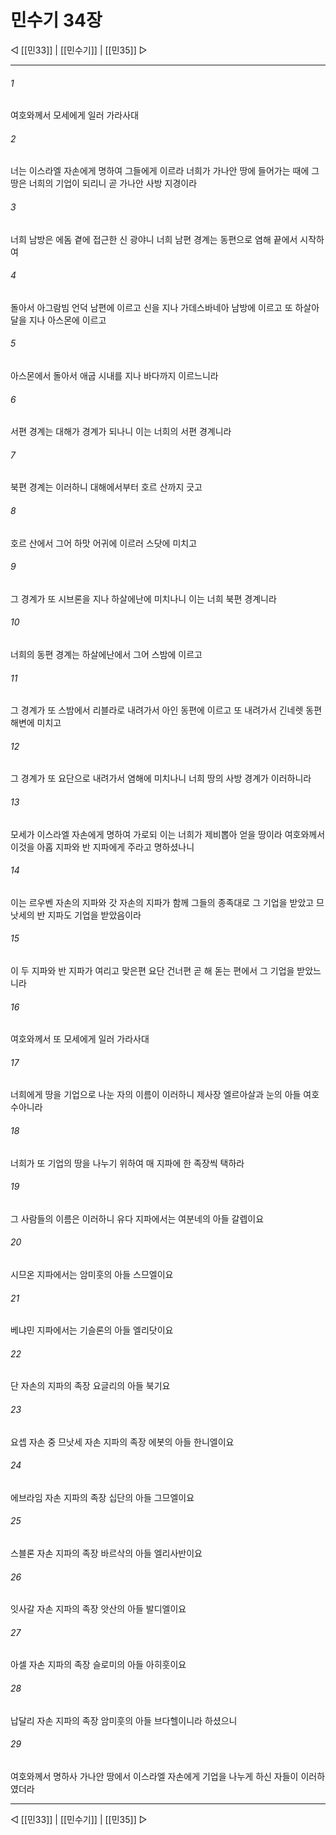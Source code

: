 # 민수기 34장

◁ [[민33]] | [[민수기]] | [[민35]] ▷
***

###### 1
여호와께서 모세에게 일러 가라사대

###### 2
너는 이스라엘 자손에게 명하여 그들에게 이르라 너희가 가나안 땅에 들어가는 때에 그 땅은 너희의 기업이 되리니 곧 가나안 사방 지경이라

###### 3
너희 남방은 에돔 곁에 접근한 신 광야니 너희 남편 경계는 동편으로 염해 끝에서 시작하여

###### 4
돌아서 아그람빔 언덕 남편에 이르고 신을 지나 가데스바네아 남방에 이르고 또 하살아달을 지나 아스몬에 이르고

###### 5
아스몬에서 돌아서 애굽 시내를 지나 바다까지 이르느니라

###### 6
서편 경계는 대해가 경계가 되나니 이는 너희의 서편 경계니라

###### 7
북편 경계는 이러하니 대해에서부터 호르 산까지 긋고

###### 8
호르 산에서 그어 하맛 어귀에 이르러 스닷에 미치고

###### 9
그 경계가 또 시브론을 지나 하살에난에 미치나니 이는 너희 북편 경계니라

###### 10
너희의 동편 경계는 하살에난에서 그어 스밤에 이르고

###### 11
그 경계가 또 스밤에서 리블라로 내려가서 아인 동편에 이르고 또 내려가서 긴네렛 동편 해변에 미치고

###### 12
그 경계가 또 요단으로 내려가서 염해에 미치나니 너희 땅의 사방 경계가 이러하니라

###### 13
모세가 이스라엘 자손에게 명하여 가로되 이는 너희가 제비뽑아 얻을 땅이라 여호와께서 이것을 아홉 지파와 반 지파에게 주라고 명하셨나니

###### 14
이는 르우벤 자손의 지파와 갓 자손의 지파가 함께 그들의 종족대로 그 기업을 받았고 므낫세의 반 지파도 기업을 받았음이라

###### 15
이 두 지파와 반 지파가 여리고 맞은편 요단 건너편 곧 해 돋는 편에서 그 기업을 받았느니라

###### 16
여호와께서 또 모세에게 일러 가라사대

###### 17
너희에게 땅을 기업으로 나눈 자의 이름이 이러하니 제사장 엘르아살과 눈의 아들 여호수아니라

###### 18
너희가 또 기업의 땅을 나누기 위하여 매 지파에 한 족장씩 택하라

###### 19
그 사람들의 이름은 이러하니 유다 지파에서는 여분네의 아들 갈렙이요

###### 20
시므온 지파에서는 암미훗의 아들 스므엘이요

###### 21
베냐민 지파에서는 기슬론의 아들 엘리닷이요

###### 22
단 자손의 지파의 족장 요글리의 아들 북기요

###### 23
요셉 자손 중 므낫세 자손 지파의 족장 에봇의 아들 한니엘이요

###### 24
에브라임 자손 지파의 족장 십단의 아들 그므엘이요

###### 25
스블론 자손 지파의 족장 바르삭의 아들 엘리사반이요

###### 26
잇사갈 자손 지파의 족장 앗산의 아들 발디엘이요

###### 27
아셀 자손 지파의 족장 슬로미의 아들 아히훗이요

###### 28
납달리 자손 지파의 족장 암미훗의 아들 브다헬이니라 하셨으니

###### 29
여호와께서 명하사 가나안 땅에서 이스라엘 자손에게 기업을 나누게 하신 자들이 이러하였더라

***
◁ [[민33]] | [[민수기]] | [[민35]] ▷